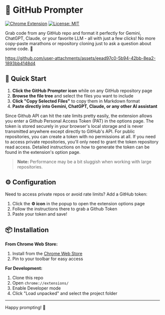 # 🚀 GitHub Prompter

[![Chrome Extension](https://img.shields.io/badge/Chrome%20Extension-v1.0-brightgreen.svg)](https://chromewebstore.google.com/detail/github-prompter/ipobmlmcobblnpakddoakhiljkcfceen)
[![License: MIT](https://img.shields.io/badge/License-MIT-yellow.svg)](https://opensource.org/licenses/MIT)

Grab code from any GitHub repo and format it perfectly for Gemini, ChatGPT, Claude, or your favorite LLM - all with just a few clicks! No more copy-paste marathons or repository cloning just to ask a question about some code. 💪


https://github.com/user-attachments/assets/eead97c0-5b94-42bb-8ea2-1893bb4148d4


## 🚀 Quick Start

1. **Click the GitHub Prompter icon** while on any GitHub repository page
2. **Browse the file tree** and select the files you want to include
3. **Click "Copy Selected Files"** to copy them in Markdown format
4. **Paste directly into Gemini, ChatGPT, Claude, or any other AI assistant**

Since Github API can hit the rate limits pretty easily, the extension allows you enter a Github Personal Access Token (PAT) in the options page. The token is stored securely in your browser's local storage and is never transmitted anywhere except directly to GitHub's API. For public repositories, you can create a token with no permissions at all. If you need to access private repositories, you'll only need to grant the token repository read access. Detailed instructions on how to generate the token can be found in the extension's option page.

> **Note:** Performance may be a bit sluggish when working with large repositories.

## ⚙️ Configuration

Need to access private repos or avoid rate limits? Add a GitHub token:

1. Click the **⚙️ icon** in the popup to open the extension options page
2. Follow the instructions there to grab a Github Token
3. Paste your token and save!

## 📦 Installation

**From Chrome Web Store:**
1. Install from the [Chrome Web Store](https://chromewebstore.google.com/detail/github-prompter/ipobmlmcobblnpakddoakhiljkcfceen)
2. Pin to your toolbar for easy access

**For Development:**
1. Clone this repo
2. Open `chrome://extensions/`
3. Enable Developer mode
4. Click "Load unpacked" and select the project folder

---

Happy prompting! 🎉
